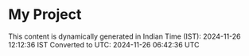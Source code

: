 # My Project

This content is dynamically generated in Indian Time (IST): 2024-11-26 12:12:36 IST
Converted to UTC: 2024-11-26 06:42:36 UTC
